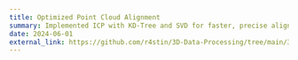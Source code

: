 ```yaml
---
title: Optimized Point Cloud Alignment
summary: Implemented ICP with KD-Tree and SVD for faster, precise alignment in industrial 3D reconstruction tasks.
date: 2024-06-01
external_link: https://github.com/r4stin/3D-Data-Processing/tree/main/3DP_lab_3
---
```

